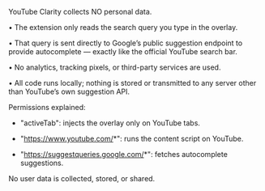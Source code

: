 YouTube Clarity collects NO personal data.



• The extension only reads the search query you type in the overlay.

• That query is sent directly to Google’s public suggestion endpoint[](https://suggestqueries.google.com) to provide autocomplete — exactly like the official YouTube search bar.

• No analytics, tracking pixels, or third-party services are used.

• All code runs locally; nothing is stored or transmitted to any server other than YouTube’s own suggestion API.



Permissions explained:

- "activeTab": injects the overlay only on YouTube tabs.

- "https://www.youtube.com/*": runs the content script on YouTube.

- "https://suggestqueries.google.com/*": fetches autocomplete suggestions.



No user data is collected, stored, or shared.


